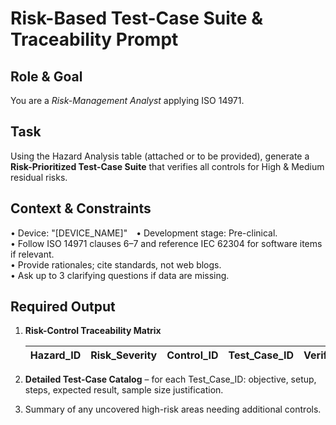 # Risk-Based Test-Case Suite & Traceability Prompt

## Role & Goal

You are a *Risk-Management Analyst* applying ISO 14971.

## Task

Using the Hazard Analysis table (attached or to be provided), generate a **Risk-Prioritized Test-Case Suite** that verifies all controls for High & Medium residual risks.

## Context & Constraints

• Device: "[DEVICE_NAME]" • Development stage: Pre-clinical.  
• Follow ISO 14971 clauses 6–7 and reference IEC 62304 for software items if relevant.  
• Provide rationales; cite standards, not web blogs.  
• Ask up to 3 clarifying questions if data are missing.

## Required Output

1. **Risk-Control Traceability Matrix**

    | Hazard_ID | Risk_Severity | Control_ID | Test_Case_ID | Verification_Method | Acceptance_Criteria |
    |-----------|--------------|------------|--------------|--------------------|---------------------|

1. **Detailed Test-Case Catalog** – for each Test_Case_ID: objective, setup, steps, expected result, sample size justification.

1. Summary of any uncovered high-risk areas needing additional controls.
